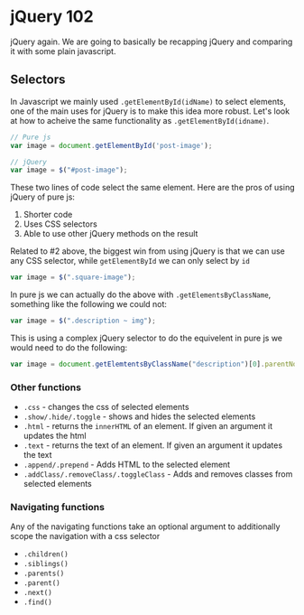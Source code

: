 # jQuery 102

jQuery again. We are going to basically be recapping jQuery and comparing it with some plain javascript.

## Selectors

In Javascript we mainly used `.getElementById(idName)` to select elements, one of the main uses for jQuery is to make this idea more robust. Let's look at how to acheive the same functionality as `.getElementById(idname)`.

```js
// Pure js
var image = document.getElementById('post-image');

// jQuery
var image = $("#post-image");
```

These two lines of code select the same element. Here are the pros of using jQuery of pure js:

1. Shorter code
1. Uses CSS selectors
1. Able to use other jQuery methods on the result

Related to #2 above, the biggest win from using jQuery is that we can use any CSS selector, while `getElementById` we can only select by `id`

```js
var image = $(".square-image");
```

In pure js we can actually do the above with `.getElementsByClassName`, something like the following we could not:

```js
var image = $(".description ~ img");
```

This is using a complex jQuery selector to do the equivelent in pure js we would need to do the following:

```js
var image = document.getElemtentsByClassName("description")[0].parentNode.getElementsByTagName("img")
```

### Other functions

- `.css` - changes the css of selected elements
- `.show/.hide/.toggle` - shows and hides the selected elements
- `.html` - returns the `innerHTML` of an element. If given an argument it updates the html
- `.text` - returns the text of an element. If given an argument it updates the text
- `.append/.prepend` - Adds HTML to the selected element
- `.addClass/.removeClass/.toggleClass` - Adds and removes classes from selected elements

### Navigating functions

Any of the navigating functions take an optional argument to additionally scope the navigation with a css selector

- `.children()`
- `.siblings()`
- `.parents()`
- `.parent()`
- `.next()`
- `.find()`
